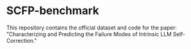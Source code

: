 # SCFP-benchmark
This repository contains the official dataset and code for the paper: "Characterizing and Predicting the Failure Modes of Intrinsic LLM Self-Correction."
